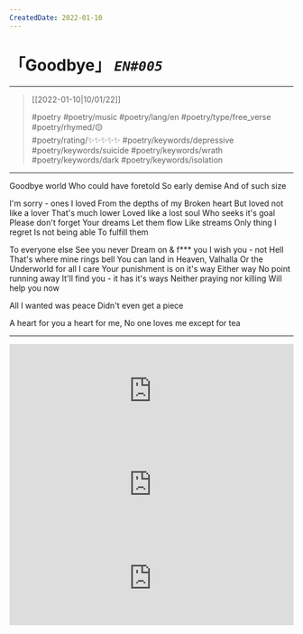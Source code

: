 ```yaml
---
CreatedDate: 2022-01-10
---
```

# 「Goodbye」 *`EN#005`*

---

> [[2022-01-10|10/01/22]]
> 
> #poetry 
> #poetry/music 
> #poetry/lang/en 
> #poetry/type/free_verse 
> #poetry/rhymed/🟡  
> #poetry/rating/✨✨✨✨✨ 
> #poetry/keywords/depressive #poetry/keywords/suicide  #poetry/keywords/wrath #poetry/keywords/dark #poetry/keywords/isolation 

---

Goodbye world
Who could have foretold
So early demise
And of such size

I'm sorry - ones I loved
From the depths of my
Broken heart
But loved not like a lover
That's much lower
Loved like a lost soul
Who seeks it's goal
Please don't forget
Your dreams
Let them flow
Like streams
Only thing I regret
Is not being able
To fulfill them

To everyone else
See you never
Dream on & f*** you
I wish you - not Hell
That's where mine rings bell
You can land in Heaven, Valhalla
Or the Underworld for all I care
Your punishment is on it's way
Either way
No point running away
It'll find you - it has it's ways
Neither praying nor killing
Will help you now

All I wanted was peace
Didn't even get a piece


A heart for you a heart for me,
No one loves me except for tea

---

<iframe width="100%" height="166" scrolling="no" frameborder="no" allow="autoplay" src="https://w.soundcloud.com/player/?url=https%3A//api.soundcloud.com/tracks/1128351844&color=%23ff5500&auto_play=false&hide_related=false&show_comments=true&show_user=true&show_reposts=false&show_teaser=true"></iframe>
<iframe width="100%" height="166" scrolling="no" frameborder="no" allow="autoplay" src="https://w.soundcloud.com/player/?url=https%3A//api.soundcloud.com/tracks/914861932&color=%23ff5500&auto_play=false&hide_related=false&show_comments=true&show_user=true&show_reposts=false&show_teaser=true"></iframe>
<iframe width="100%" height="166" scrolling="no" frameborder="no" allow="autoplay" src="https://w.soundcloud.com/player/?url=https%3A//api.soundcloud.com/tracks/775600003&color=%23ff5500&auto_play=false&hide_related=false&show_comments=true&show_user=true&show_reposts=false&show_teaser=true"></iframe>
